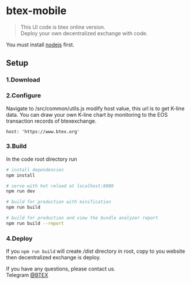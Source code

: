 # btex-mobile

> This UI code is btex online version.   
> Deploy your own decentralized exchange with code.

You must install [nodejs](https://nodejs.org) first.

## Setup
### 1.Download
### 2.Configure
Navigate to /src/common/utils.js modify host value, this url is to get K-line data. You can draw your own K-line chart by monitoring to the EOS transaction records of btexexchange.
```
host: 'https://www.btex.org'
```
### 3.Build
In the code root directory run
``` bash
# install dependencies
npm install

# serve with hot reload at localhost:8080
npm run dev

# build for production with minification
npm run build

# build for production and view the bundle analyzer report
npm run build --report
```
### 4.Deploy
If you `npm run build` will create */dist* directory in root, copy to you website then decentralized exchange is deploy.

If you have any questions, please contact us.   
Telegram [@BTEX](https://t.me/btex)
